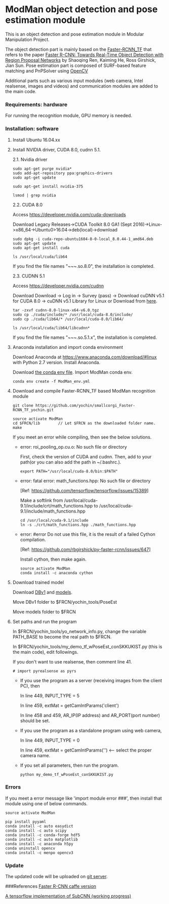 # ModMan object detection and pose estimation module

This is an object detection and pose estimation module in Modular Manipulation Project.

The object detection part is mainly based on the [Faster-RCNN_TF](https://github.com/smallcorgi/Faster-RCNN_TF) that refers to the paper [Faster R-CNN: Towards Real-Time Object Detection with Region Proposal Networks](http://arxiv.org/pdf/1506.01497v3.pdf) by Shaoqing Ren, Kaiming He, Ross Girshick, Jian Sun.
Pose estimation part is composed of SURF-based feature matching and PnPSolver using [OpenCV](https://opencv.org/)

Additional parts such as various input modules (web camera, Intel realsense, images and videos) and communication modules are added to the main code. 

### Requirements: hardware

For running the recognition module, GPU memory is needed.

### Installation: software

1. Install Ubuntu 16.04.xx
 
2. Install NVIDIA driver, CUDA 8.0, cudnn 5.1.

    2.1. Nvidia driver

    ```Shell
    sudo apt-get purge nvidia*
    sudo add-apt-repository ppa:graphics-drivers
    sudo apt-get update

    sudo apt-get install nvidia-375

    lsmod | grep nvidia
    ```

    2.2. CUDA 8.0
    
    Access https://developer.nvidia.com/cuda-downloads
    
    Download Legacy Releases->CUDA Toolkit 8.0 GA1 (Sept 2016)->Linux->x86_64->Ubuntu0>16.04->deb(local)->download

    ```Shell
    sudo dpkg -i cuda-repo-ubuntu1604-8-0-local_8.0.44-1_amd64.deb
    sudo apt-get update
    sudo apt-get install cuda
    
    ls /usr/local/cuda/lib64
    ```
    If you find the file names "~~~.so.8.0", the installation is completed.
    
    2.3. CUDNN 5.1
    
    Access https://developer.nvidia.com/cudnn
    
    Download Download -> Log in -> Survey (pass) -> Download cuDNN v5.1 for CUDA 8.0 -> cuDNN v5.1 Library for Linux
    or Download from [here](https://drive.google.com/open?id=1o7sZdUlJp6H8ZXhBN3IrukM0HbqrCnPj).
    
    ```Shell
    tar -zxvf cudnn-8.0-linux-x64-v6.0.tgz
    sudo cp ./cuda/include/* /usr/local/cuda-8.0/include/
    sudo cp ./cuda/lib64/* /usr/local/cuda-8.0/lib64/

    ls /usr/local/cuda/lib64/libcudnn*

    ```
    
    If you find the file names "~~~.so.5.1.x", the installation is completed.

3. Anaconda installation and import conda environment

    Download Anaconda at https://www.anaconda.com/download/#linux with Python 2.7 version.
    Install Anaconda.
    
    Download [the conda env file](https://drive.google.com/file/d/1xfBrtvyViyP9UWn7mS1mnJ_4EFxh7BiM/view?usp=sharing).
    Import ModMan conda env.

    ```Shell
    conda env create -f ModMan_env.yml
    ```

4. Download and compile Faster-RCNN_TF based ModMan recognition module

    ```Shell    
    git clone https://github.com/yochin/smallcorgi_Faster-RCNN_TF_yochin.git
    ```
    ```Shell    
    source activate ModMan
    cd $FRCN/lib        // Let $FRCN as the downloaded folder name.
    make
    ```
    
    If you meet an error while compiling, then see the below solutions.
        
    * error: roi_pooling_op.cu.o: No such file or directory
    
      First, check the version of CUDA and cudnn. Then, add to your path(or you can also add the path in ~/.bashrc.).
    
      ```Shell
      export PATH="/usr/local/cuda-8.0/bin:$PATH"
      ```
    
    * error: fatal error: math_functions.hpp: No such file or directory
    
      [Ref: https://github.com/tensorflow/tensorflow/issues/15389]
    
      Make a softlink from /usr/local/cuda-9.1/include/crt/math_functions.hpp to /usr/local/cuda-9.1/include/math_functions.hpp
    
      ```Shell
      cd /usr/local/cuda-9.1/include
      ln -s ./crt/math_functions.hpp ./math_functions.hpp
      ```
      
    * error: #error Do not use this file, it is the result of a failed Cython compilation.
    
      [Ref: https://github.com/rbgirshick/py-faster-rcnn/issues/647]
    
      Install cython, then make again.
    
      ```Shell
      source activate ModMan
      conda install -c anaconda cython
      ```
    
5. Download trained model

    Download [DBv1](https://drive.google.com/open?id=1whjx999HjnITSwtCuP849gHVsOz8Ly2S) and [models](https://drive.google.com/open?id=1tVcE0uufb4D5XnUO34HWoqJr2pBainy9).

    Move DBv1 folder to $FRCN/yochin_tools/PoseEst
    
    Move models folder to $FRCN

6. Set paths and run the program

    In $FRCN/yochin_tools/yo_network_info.py, change the variable PATH_BASE to become the real path to $FRCN.
    
    In $FRCN/yochin_tools/my_demo_tf_wPoseEst_conSKKUKIST.py (this is the main code), edit followings.

    If you don't want to use realsense, then comment line 41.
    
    ```Shell
    # import pyrealsense as pyrs
    ```
    
    * If you use the program as a server (receiving images from the client PC), then    
    
      In line 449, INPUT_TYPE = 5
      
      In line 459, extMat = getCamIntParams('client')
      
      In line 458 and 459, AR_IP(IP address) and AR_PORT(port number) should be set.
    
    * If you use the program as a standalone program using web camera,
    
      In line 449, INPUT_TYPE = 0
      
      In line 459, extMat = getCamIntParams('') <-- select the proper camera name.

    * If you set all parameters, then run the program.
      ```Shell
      python my_demo_tf_wPoseEst_conSKKUKIST.py
      ```
    
### Errors

If you meet a error message like 'import module error ###', then install that module using one of below commands.

```Shell
source activate ModMan

pip install pyyaml
conda install -c auto easydict
conda install -c auto scipy
conda install -c conda-forge hdf5 
conda install -c auto matplotlib
conda install -c anaconda h5py
conda uninstall opencv
conda install -c menpo opencv3
```

### Update
The updated code will be uploaded on [git server](https://github.com/yochin/smallcorgi_Faster-RCNN_TF_yochin.git).

###References
[Faster R-CNN caffe version](https://github.com/rbgirshick/py-faster-rcnn)

[A tensorflow implementation of SubCNN (working progress)](https://github.com/yuxng/SubCNN_TF)

